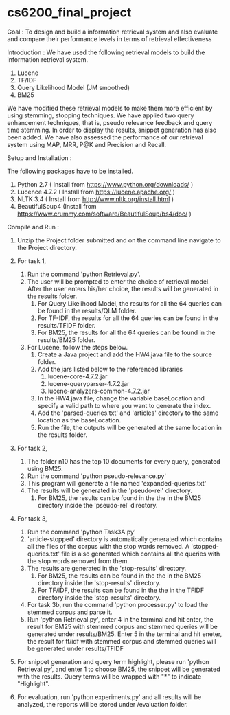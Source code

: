 # cs6200_final_project

Goal : To design and build a information retrieval system and also evaluate and compare their performance levels in terms of retrieval effectiveness

Introduction : 
We have used the following retrieval models to build the information retrieval system.
1. Lucene
2. TF/IDF
3. Query Likelihood Model (JM smoothed)
4. BM25

We have modified these retrieval models to make them more efficient by using stemming, stopping techniques. We have applied two query enhancement techniques, that is, pseudo relevance feedback and query time stemming. In order to display the results, snippet generation has also been added. We have also assessed the performance of our retrieval system using MAP, MRR, P@K and Precision and Recall.

Setup and Installation :

The following packages have to be installed.
1. Python 2.7 ( Install from https://www.python.org/downloads/ )
2. Lucence 4.7.2 ( Install from https://lucene.apache.org/ )
3. NLTK 3.4 ( Install from http://www.nltk.org/install.html )
4. BeautifulSoup4 (Install from https://www.crummy.com/software/BeautifulSoup/bs4/doc/ )

Compile and Run :

1. Unzip the Project folder submitted and on the command line navigate to the Project directory.
2. For task 1, 
    1. Run the command 'python Retrieval.py'.
    2. The user will be prompted to enter the choice of retrieval model. After the user enters his/her choice, the results will be generated in the results folder.
        1. For Query Likelihood Model, the results for all the 64 queries can be found in the results/QLM folder.  
        2. For TF-IDF, the results for all the 64 queries can be found in the results/TFIDF folder.
        3. For BM25, the results for all the 64 queries can be found in the results/BM25 folder.
    3. For Lucene, follow the steps below.
        1. Create a Java project and add the HW4.java file to the source folder.
        2. Add the jars listed below to the referenced libraries
            1. lucene-core-4.7.2.jar
            2. lucene-queryparser-4.7.2.jar
            3. lucene-analyzers-common-4.7.2.jar
        3. In the HW4.java file, change the variable baseLocation and specify a valid path to where you want to generate the index.
        4. Add the 'parsed-queries.txt' and 'articles' directory to the same location as the baseLocation.
        5. Run the file, the outputs will be generated at the same location in the results folder.
    
3. For task 2,
    1. The folder n10 has the top 10 documents for every query, generated using BM25.
    2. Run the command 'python pseudo-relevance.py'
    3. This program will generate a file named 'expanded-queries.txt'
    4. The results will be generated in the 'pseudo-rel' directory.
        1. For BM25, the results can be found in the the in the BM25 directory inside the 'pseudo-rel' directory.


4. For task 3,
    1. Run the command 'python Task3A.py'
    2. 'article-stopped' directory is automatically generated which contains all the files of the corpus with the stop words removed. A 'stopped-queries.txt' file is also generated which contains all the queries with the stop words removed from them.
    3. The results are generated in the 'stop-results' directory.
        1. For BM25, the results can be found in the the in the BM25 directory inside the 'stop-results' directory.
        2. For TF/IDF, the results can be found in the the in the TFIDF directory inside the 'stop-results' directory.
    4. For task 3b, run the command 'python processer.py' to load the stemmed corpus and parse it.
    5. Run 'python Retrieval.py', enter 4 in the terminal and hit enter, the result for BM25 with stemmed corpus and stemmed queries will be generated under results/BM25. Enter 5 in the terminal and hit eneter, the result for tf/idf with stemmed corpus and stemmed queries will be generated under results/TFIDF 

5. For snippet generation and query term highlight, please run 'python Retrieval.py', and enter 1 to choose BM25, the snippet will be generated with the results. Query terms will be wrapped with "*" to indicate "Highlight".
6. For evaluation, run 'python experiments.py' and all results will be analyzed, the reports will be stored under /evaluation folder.
